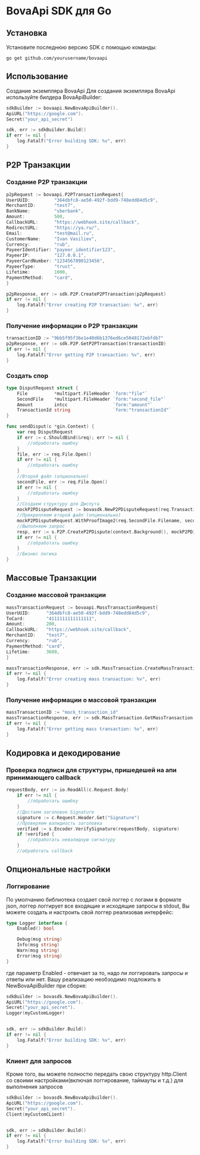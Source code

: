 # BovaApi SDK для Go

## Установка

Установите последнюю версию SDK с помощью команды:

```go get github.com/yourusername/bovaapi```

## Использование

Создание экземпляра BovaApi
Для создания экземпляра BovaApi используйте билдера BovaApiBuilder:

```go
sdkBuilder := bovaapi.NewBovaApiBuilder().
ApiURL("https://google.com").
Secret("your_api_secret")

sdk, err := sdkBuilder.Build()
if err != nil {
    log.Fatalf("Error building SDK: %v", err)
}

```

## P2P Транзакции

### Создание P2P транзакции

```go
p2pRequest := bovaapi.P2PTransactionRequest{
UserUUID:         "364dbfc8-ae50-492f-bdd9-748edd84d5c9",
MerchantID:       "test7",
BankName:         "sberbank",
Amount:           500,
CallbackURL:      "https://webhook.site/callback",
RedirectURL:      "https://ya.ru/",
Email:            "test@mail.ru",
CustomerName:     "Ivan Vasiliev",
Currency:         "rub",
PayeerIdentifier: "payeer_identifier123",
PayeerIP:         "127.0.0.1",
PayeerCardNumber: "1234567890123456",
PayeerType:       "trust",
Lifetime:         1000,
PaymentMethod:    "card",
}

p2pResponse, err := sdk.P2P.CreateP2PTransaction(p2pRequest)
if err != nil {
    log.Fatalf("Error creating P2P transaction: %v", err)
}
```

### Получение информации о P2P транзакции

```go
transactionID := "9bb5f95f36e1e40d6b1376ed6ce5048172ebfdb7"
p2pResponse, err := sdk.P2P.GetP2PTransaction(transactionID)
if err != nil {
    log.Fatalf("Error getting P2P transaction: %v", err)
}
```

### Создать спор

```go
type DisputRequest struct {
	File          *multipart.FileHeader `form:"file"`
	SecondFile    *multipart.FileHeader `form:"second_file"`
	Amount        intcc                 `form:"amount"`
	TransactionId string                `form:"transactionId"`
}

func sendDisput(c *gin.Context) {
	var req DisputRequest
	if err := c.ShouldBind(&req); err != nil {
		//обработать ошибку
	}
	file, err := req.File.Open()
	if err != nil {
		//обработать ошибку
	}
	//Второй файл (опционально)
	secondFile, err := req.File.Open()
	if err != nil {
		//обработать ошибку
	}
	//Создаем структуру для Диспута
	mockP2PDisputeRequest := bovasdk.NewP2PDisputeRequest(req.TransactionId, req.Amount, req.File.Filename, file)
	//Прикрепляем второй файл (опционально)
	mockP2PDisputeRequest.WithProofImage2(req.SecondFile.Filename, secondFile)
	//Выполняем запрос
	resp, err := s.P2P.CreateP2PDispute(context.Background(), mockP2PDisputeRequest)
	if err != nil {
		//обработать ошибку
	}
	//Бизнес логика
}
```

## Массовые Транзакции

### Создание массовой транзакции

```go
massTransactionRequest := bovaapi.MassTransactionRequest{
UserUUID:      "364dbfc8-ae50-492f-bdd9-748edd84d5c9",
ToCard:        "4111111111111111",
Amount:        200,
CallbackURL:   "https://webhook.site/callback",
MerchantID:    "test7",
Currency:      "rub",
PaymentMethod: "card",
Lifetime:      3600,
}

massTransactionResponse, err := sdk.MassTransaction.CreateMassTransaction(massTransactionRequest)
if err != nil {
    log.Fatalf("Error creating mass transaction: %v", err)
}
```

### Получение информации о массовой транзакции

```go
massTransactionID := "mock_transaction_id"
massTransactionResponse, err := sdk.MassTransaction.GetMassTransaction(massTransactionID)
if err != nil {
    log.Fatalf("Error getting mass transaction: %v", err)
}
```

## Кодировка и декодирование
### Проверка подписи для структуры, пришедешей на апи принимающего callback

```go
requestBody, err := io.ReadAll(c.Request.Body)
	if err != nil {
		//обработать ошибку
	}
	//Достаем заголовок Signature
	signature := c.Request.Header.Get("Signature")
	//Проверяем валидность заголовка
	verified := s.Encoder.VerifySignature(requestBody, signature)
	if !verified {
		//обработать невалидную сигнатуру
	}
	//обработать callback
```

## Опциональные настройки
### Логгирование

По умолчанию библиотека создает свой логгер с логами в формате json, логгер логгирует все входящие и исходящие запросы в
stdout,
Вы можете создать и настроить свой логгер реализовав интерфейс:

```go
type Logger interface {
	Enabled() bool

	Debug(msg string)
	Info(msg string)
	Warn(msg string)
	Error(msg string)
}
```

где параметр Enabled - отвечает за то, надо ли логгировать запросы и ответы или нет.
Вашу реализацию необзодимо подложить в NewBovaApiBuilder при сборке:

```go
sdkBuilder := bovasdk.NewBovaApiBuilder().
ApiURL("https://google.com").
Secret("your_api_secret").
Logger(myCustomLogger)


sdk, err := sdkBuilder.Build()
if err != nil {
    log.Fatalf("Error building SDK: %v", err)
}
```

### Клиент для запросов

Кроме того, вы можете полностю передать свою структуру http.Client со своими настройками(включая логгирование, таймауты и т.д.) для
выполнения запросов

```go
sdkBuilder := bovasdk.NewBovaApiBuilder().
ApiURL("https://google.com").
Secret("your_api_secret").
Client(myCustomCLient)


sdk, err := sdkBuilder.Build()
if err != nil {
    log.Fatalf("Error building SDK: %v", err)
}
```
